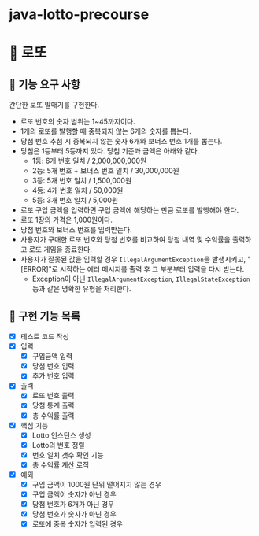 # java-lotto-precourse
# 💸 로또
## 🎯 기능 요구 사항

간단한 로또 발매기를 구현한다.
- 로또 번호의 숫자 범위는 1~45까지이다.
- 1개의 로또를 발행할 때 중복되지 않는 6개의 숫자를 뽑는다.
- 당첨 번호 추첨 시 중복되지 않는 숫자 6개와 보너스 번호 1개를 뽑는다.
- 당첨은 1등부터 5등까지 있다. 당첨 기준과 금액은 아래와 같다.
    - 1등: 6개 번호 일치 / 2,000,000,000원
    - 2등: 5개 번호 + 보너스 번호 일치 / 30,000,000원
    - 3등: 5개 번호 일치 / 1,500,000원
    - 4등: 4개 번호 일치 / 50,000원
    - 5등: 3개 번호 일치 / 5,000원
- 로또 구입 금액을 입력하면 구입 금액에 해당하는 만큼 로또를 발행해야 한다.
- 로또 1장의 가격은 1,000원이다.
- 당첨 번호와 보너스 번호를 입력받는다.
- 사용자가 구매한 로또 번호와 당첨 번호를 비교하여 당첨 내역 및 수익률을 출력하고 로또 게임을 종료한다.
- 사용자가 잘못된 값을 입력할 경우 `IllegalArgumentException`을 발생시키고, "[ERROR]"로 시작하는 에러 메시지를 출력 후 그 부분부터 입력을 다시 받는다.
    - Exception이 아닌 `IllegalArgumentException`, `IllegalStateException` 등과 같은 명확한 유형을 처리한다.

## 🎯 구현 기능 목록
- [x] 테스트 코드 작성
- [x] 입력
    - [x] 구입금액 입력
    - [x] 당첨 번호 입력
    - [x] 추가 번호 입력
- [x] 출력
    - [x] 로또 번호 출력
    - [x] 당첨 통계 출력
    - [x] 총 수익률 출력
- [x] 핵심 기능
    - [x] Lotto 인스턴스 생성
    - [x] Lotto의 번호 정렬
    - [x] 번호 일치 갯수 확인 기능
    - [x] 총 수익률 계산 로직
- [x] 예외
    - [x] 구입 금액이 1000원 단위 떨어지지 않는 경우
    - [x] 구입 금액이 숫자가 아닌 경우
    - [x] 당첨 번호가 6개가 아닌 경우
    - [x] 당첨 번호가 숫자가 아닌 경우
    - [x] 로또에 중복 숫자가 입력된 경우